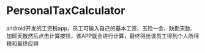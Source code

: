 # PersonalTaxCalculator
android开发的工资税app，员工可输入自己的基本工资、五险一金、缺勤天数、加班天数然后点击计算按钮，该APP就会进行计算，最终得出该员工得到个人所得税和最终应得
